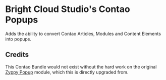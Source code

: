 # Bright Cloud Studio's Contao Popups
Adds the ability to convert Contao Articles, Modules and Content Elements into popups.

## Credits
This Contao Bundle would not exist without the hard work on the original [Zyppy Popup](https://github.com/asconsulting/zyppy_popup) module, which this is directly upgraded from. 
